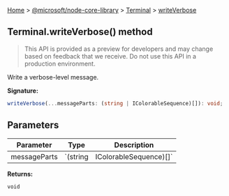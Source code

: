 [Home](./index) &gt; [@microsoft/node-core-library](./node-core-library.md) &gt; [Terminal](./node-core-library.terminal.md) &gt; [writeVerbose](./node-core-library.terminal.writeverbose.md)

## Terminal.writeVerbose() method

> This API is provided as a preview for developers and may change based on feedback that we receive. Do not use this API in a production environment.
> 

Write a verbose-level message.

<b>Signature:</b>

```typescript
writeVerbose(...messageParts: (string | IColorableSequence)[]): void;
```

## Parameters

|  Parameter | Type | Description |
|  --- | --- | --- |
|  messageParts | `(string | IColorableSequence)[]` |  |

<b>Returns:</b>

`void`

